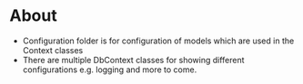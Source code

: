 ﻿# About

- Configuration folder is for configuration of models which are used in the Context classes
- There are multiple DbContext classes for showing different configurations e.g. logging and more to come.
